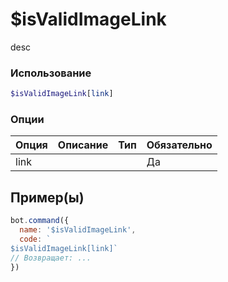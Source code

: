 # $isValidImageLink
desc
### Использование
```php
$isValidImageLink[link]
```

### Опции

| Опция | Описание | Тип | Обязательно |
|--------|-------------|------|----------|
| link |  |  | Да |  
## Пример(ы)

```javascript
bot.command({
  name: '$isValidImageLink',
  code: `
$isValidImageLink[link]`
// Возвращает: ...
})
```